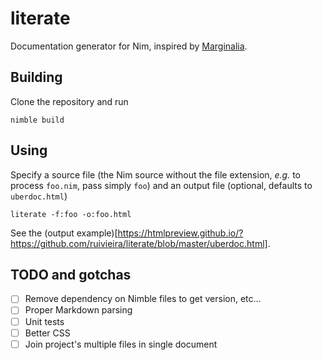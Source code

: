 # literate
Documentation generator for Nim, inspired by [Marginalia](http://gdeer81.github.io/marginalia/).

## Building

Clone the repository and run 

```
nimble build
```

## Using

Specify a source file (the Nim source without the file extension, *e.g.* to process `foo.nim`, pass simply `foo`) and an output file (optional, defaults to `uberdoc.html`)

```
literate -f:foo -o:foo.html
```

See the (output example)[https://htmlpreview.github.io/?https://github.com/ruivieira/literate/blob/master/uberdoc.html].

## TODO and gotchas

- [ ] Remove dependency on Nimble files to get version, etc...
- [ ] Proper Markdown parsing
- [ ] Unit tests
- [ ] Better CSS
- [ ] Join project's multiple files in single document
